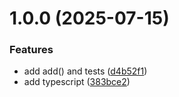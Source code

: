 # 1.0.0 (2025-07-15)


### Features

* add add() and tests ([d4b52f1](https://github.com/priverblack/testing-semantic-release/commit/d4b52f1d80eb9a44a2e9d0d87d5f1a259ce62885))
* add typescript ([383bce2](https://github.com/priverblack/testing-semantic-release/commit/383bce2d2cf051f9f950876183504a15ae2ec137))
